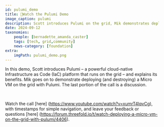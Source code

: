 ```yaml
---
id: pulumi_demo
title: 🍿Watch the Pulumi Demo
image_caption: pulumi
description: Scott introduces Pulumi on the grid, Mik demonstrates deploying a Micro VM, and the session ends with discussion.
date: 2024-09-12
taxonomies:
    people: [bernadette_amanda_caster]
    tags: [tech, grid,community]
    news-category: [foundation]
extra:
    imgPath: pulumi_demo.png
---
```


In this demo, Scott introduces Pulumi – a powerful cloud-native Infrastructure as Code (IaC) platform that runs on the grid – and explains its benefits. Mik goes on to demonstrate deploying (and destroying) a Micro VM on the grid with Pulumi. The last portion of the call is a discussion.

<br/>

Watch the call [here] (https://www.youtube.com/watch?v=xumrT4lqvCg), with timestamps for simple navigation, and leave your feedback or questions [here] (https://forum.threefold.io/t/watch-deploying-a-micro-vm-on-the-grid-with-pulumi/4406).